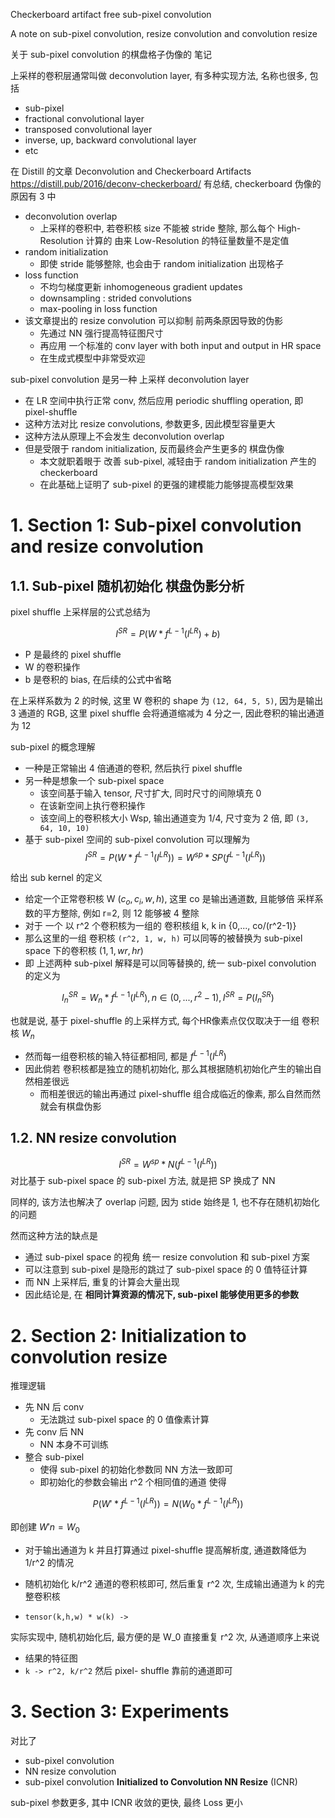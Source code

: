 
Checkerboard artifact free sub-pixel convolution


A note on sub-pixel convolution, resize convolution and convolution resize



关于 sub-pixel convolution 的棋盘格子伪像的 笔记


上采样的卷积层通常叫做 deconvolution layer, 有多种实现方法, 名称也很多, 包括
* sub-pixel 
* fractional convolutional layer
* transposed convolutional layer
* inverse, up, backward convolutional layer
* etc


在 Distill 的文章 Deconvolution and Checkerboard Artifacts https://distill.pub/2016/deconv-checkerboard/
有总结, checkerboard 伪像的原因有 3 中
* deconvolution overlap
  * 上采样的卷积中, 若卷积核 size 不能被 stride 整除, 那么每个 High-Resolution 计算的 由来 Low-Resolution 的特征量数量不是定值
* random initialization
  * 即使 stride 能够整除, 也会由于 random initialization 出现格子
* loss function
  * 不均匀梯度更新 inhomogeneous gradient updates
  * downsampling : strided convolutions
  * max-pooling in loss function
* 该文章提出的 resize convolution 可以抑制 前两条原因导致的伪影
  * 先通过 NN 强行提高特征图尺寸
  * 再应用 一个标准的 conv layer with both input and output in HR space
  * 在生成式模型中非常受欢迎



sub-pixel convolution 是另一种 上采样 deconvolution layer
* 在 LR 空间中执行正常 conv, 然后应用 periodic shuffling operation, 即 pixel-shuffle
* 这种方法对比 resize convolutions, 参数更多, 因此模型容量更大
* 这种方法从原理上不会发生 deconvolution overlap
* 但是受限于 random initialization, 反而最终会产生更多的 棋盘伪像
  * 本文就职着眼于 改善 sub-pixel, 减轻由于 random initialization 产生的 checkerboard 
  * 在此基础上证明了 sub-pixel 的更强的建模能力能够提高模型效果

# 1. Section 1: Sub-pixel convolution and resize convolution 



## 1.1. Sub-pixel 随机初始化 棋盘伪影分析 


pixel shuffle 上采样层的公式总结为

$$
    I^{SR} = P (W * f^{L-1}(I^{LR})+b)
$$
* P 是最终的 pixel shuffle
* W 的卷积操作
* b 是卷积的 bias, 在后续的公式中省略

在上采样系数为 2 的时候, 这里 W 卷积的 shape 为 `(12, 64, 5, 5)`, 因为是输出 3 通道的 RGB, 这里 pixel shuffle 会将通道缩减为 4 分之一, 因此卷积的输出通道为 12


sub-pixel 的概念理解
* 一种是正常输出 4 倍通道的卷积, 然后执行 pixel shuffle
* 另一种是想象一个 sub-pixel space
  * 该空间基于输入 tensor, 尺寸扩大, 同时尺寸的间隙填充 0 
  * 在该新空间上执行卷积操作
  * 该空间上的卷积核大小 Wsp, 输出通道变为 1/4, 尺寸变为 2 倍, 即 `(3, 64, 10, 10)`
* 基于 sub-pixel 空间的 sub-pixel convolution 可以理解为
$$
  I^{SR} = P (W * f^{L-1}(I^{LR})) = W^{sp} * SP(f^{L-1}(I^{LR}))
$$


给出 sub kernel 的定义
* 给定一个正常卷积核  W $(c_o, c_i, w, h)$, 这里 co 是输出通道数, 且能够倍 采样系数的平方整除, 例如 r=2, 则 12 能够被 4 整除
* 对于 一个 以 r^2 个卷积核为一组的 卷积核组 k, k in {0,..., co/(r^2-1)}
* 那么这里的一组 卷积核 `(r^2, 1, w, h)` 可以同等的被替换为 sub-pixel space 下的卷积核 $(1, 1, wr, hr)$
* 即 上述两种 sub-pixel 解释是可以同等替换的, 统一 sub-pixel convolution 的定义为

$$
    I^{SR}_n = W_n * f^{L-1}(I^{LR}), n \in (0, ..., r^2-1), I^{SR}=P(I^{SR}_n)
$$

也就是说, 基于 pixel-shuffle 的上采样方式, 每个HR像素点仅仅取决于一组 卷积核 $W_n$
* 然而每一组卷积核的输入特征都相同, 都是 $f^{L-1}(I^{LR})$
* 因此倘若 卷积核都是独立的随机初始化, 那么其根据随机初始化产生的输出自然相差很远
  * 而相差很远的输出再通过 pixel-shuffle 组合成临近的像素, 那么自然而然就会有棋盘伪影



## 1.2. NN resize convolution

$$
    I^{SR} = W^{sp}* N(f^{L-1}(I^{LR}))
$$
对比基于 sub-pixel space 的 sub-pixel 方法, 就是把 SP 换成了 NN

同样的, 该方法也解决了 overlap 问题, 因为 stide 始终是 1, 也不存在随机初始化的问题  

然而这种方法的缺点是
* 通过 sub-pixel space 的视角 统一  resize convolution 和 sub-pixel 方案
* 可以注意到 sub-pixel 是隐形的跳过了 sub-pixel space 的 0 值特征计算
* 而 NN 上采样后, 重复的计算会大量出现
* 因此结论是, 在 **相同计算资源的情况下, sub-pixel 能够使用更多的参数**



# 2. Section 2: Initialization to convolution resize

推理逻辑
* 先 NN 后 conv
  * 无法跳过 sub-pixel space 的 0 值像素计算
* 先 conv 后 NN
  * NN 本身不可训练
* 整合 sub-pixel
  * 使得 sub-pixel 的初始化参数同 NN 方法一致即可
  * 即初始化的参数会输出 r^2 个相同值的通道
使得

$$
    P(W'*f^{L-1}(I^{LR})) = N(W_0*f^{L-1}(I^{LR}))
$$

即创建 $W'n  = W_0$
* 对于输出通道为 k 并且打算通过 pixel-shuffle 提高解析度, 通道数降低为 1/r^2 的情况
* 随机初始化 k/r^2 通道的卷积核即可, 然后重复 r^2 次, 生成输出通道为 k 的完整卷积核

* `tensor(k,h,w) * w(k) ->`

实际实现中, 随机初始化后, 最方便的是 W_0 直接重复 r^2 次, 从通道顺序上来说
* 结果的特征图 
* `k -> r^2, k/r^2`  然后 pixel- shuffle 靠前的通道即可


# 3. Section 3: Experiments

对比了
* sub-pixel convolution
* NN resize convolution
* sub-pixel convolution **Initialized to Convolution NN Resize** (ICNR)


sub-pixel 参数更多, 其中 ICNR 收敛的更快, 最终 Loss 更小